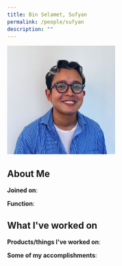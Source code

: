 ```yaml
---
title: Bin Selamet, Sufyan
permalink: /people/sufyan
description: ""
---
```


<img src="/images/headshots/sufyan.jpg" title="Bin Selamet, Sufyan" alt="Bin Selamet, Sufyan" style="width:50%;margin-left:0">

## About Me

**Joined on**: 

**Function**: 

## What I've worked on

**Products/things I've worked on**:


**Some of my accomplishments**:

